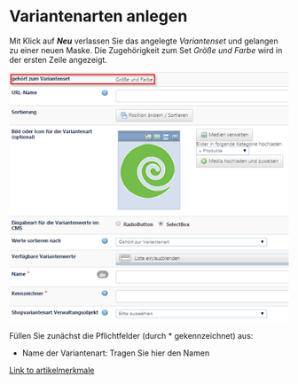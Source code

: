# Variantenarten anlegen

Mit Klick auf ***Neu*** verlassen Sie das angelegte *Variantenset* und gelangen zu einer neuen Maske. Die Zugehörigkeit zum Set *Größe und Farbe* wird in der ersten Zeile angezeigt.

![](bild33.png)

Füllen Sie zunächst die Pflichtfelder (durch * gekennzeichnet) aus:

* Name der Variantenart: Tragen Sie hier den Namen 


[Link to artikelmerkmale](./artikelmerkmale.md)
